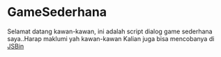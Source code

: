 # GameSederhana
Selamat datang kawan-kawan, ini adalah script dialog game sederhana saya..Harap maklumi yah kawan-kawan
Kalian juga bisa mencobanya di [JSBin](https://jsbin.com/?js,output)
